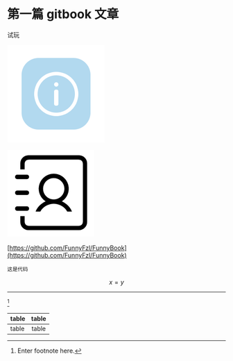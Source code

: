 # 第一篇 gitbook 文章

试玩

![](/assets/bk_media_tip_pressed@3x.png)



![](/assets/u732.png)

[https://github.com/FunnyFzl/FunnyBook](https://github.com/FunnyFzl/FunnyBook)

```
这是代码
```

$$x = y$$

---

[^1]  


| table | table |
| :--- | :---: |
| table | table |

[^1]: Enter footnote here.

